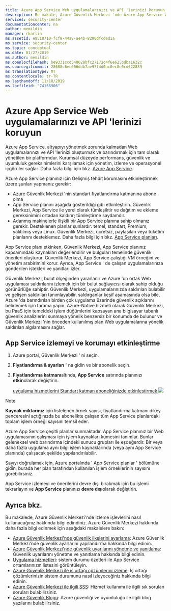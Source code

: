 ```yaml
---
title: Azure App Service Web uygulamalarınızı ve API 'lerinizi koruyun
description: Bu makale, Azure Güvenlik Merkezi 'nde Azure App Service Web uygulamalarınızı ve API 'lerinizi korumaya başlamanıza yardımcı olur.
services: security-center
documentationcenter: na
author: memildin
manager: rkarlin
ms.assetid: e8518710-fcf9-44a8-ae4b-8200dfcded1a
ms.service: security-center
ms.topic: conceptual
ms.date: 01/27/2019
ms.author: memildin
ms.openlocfilehash: be9331ccd548628bfc27172c4f6e625bdba1632c
ms.sourcegitcommit: 28688c6ec606ddb7ae97f4d0ac0ec8e0cd622889
ms.translationtype: MT
ms.contentlocale: tr-TR
ms.lasthandoff: 11/18/2019
ms.locfileid: "74158906"
---
```

# <a name="protect-your-azure-app-service-web-apps-and-apis"></a>Azure App Service Web uygulamalarınızı ve API 'lerinizi koruyun

Azure App Service, altyapıyı yönetmek zorunda kalmadan Web uygulamalarınızı ve API 'lerinizi oluşturmak ve barındırmak için tam olarak yönetilen bir platformdur. Kurumsal düzeyde performans, güvenlik ve uyumluluk gereksinimlerini karşılamak için yönetim, izleme ve operasyonel içgörüler sağlar. Daha fazla bilgi için bkz. [Azure App Service](https://azure.microsoft.com/services/app-service/).

Azure App Service planınız için Gelişmiş tehdit korumasını etkinleştirmek üzere şunları yapmanız gerekir:

* Azure Güvenlik Merkezi 'nin standart fiyatlandırma katmanına abone olma
* App Service planını aşağıda gösterildiği gibi etkinleştirin. Güvenlik Merkezi, App Service ile yerel olarak tümleşiktir ve dağıtım ve ekleme gereksinimini ortadan kaldırır; tümleştirme saydamdır.
* Adanmış makinelerle ilişkili bir App Service planına sahip olmanız gerekir. Desteklenen planlar şunlardır: temel, standart, Premium, yalıtılmış veya Linux. Güvenlik Merkezi, ücretsiz, paylaşılan veya tüketim planlarını desteklemez. Daha fazla bilgi için bkz. [App Service planları](https://azure.microsoft.com/pricing/details/app-service/plans/).

App Service planı etkinken, Güvenlik Merkezi, App Service planınız kapsamındaki kaynakları değerlendirir ve bulguları temelinde güvenlik önerileri oluşturur. Güvenlik Merkezi, App Service çalıştığı VM örneğini ve yönetim arabirimini korur. Ayrıca, App Service ' de çalışan uygulamalarınıza gönderilen istekleri ve yanıtları izler.

Güvenlik Merkezi, bulut ölçeğinden yararlanır ve Azure 'un ortak Web uygulaması saldırılarını izlemek için bir bulut sağlayıcısı olarak sahip olduğu görünürlüğe sahiptir. Güvenlik Merkezi, uygulamalarınızda saldırıları bulabilir ve gelişen saldırıları tanımlayabilir. saldırganlar keşif aşamasında olsa bile, Azure 'da barındırılan birden çok uygulama üzerinde güvenlik açıklarını belirlemek için tarama yapın. Azure-Native hizmeti olarak Güvenlik Merkezi, bu PaaS için temeldeki işlem düğümlerini kapsayan ana bilgisayar tabanlı güvenlik analizlerini sunmaya yönelik benzersiz bir konumda de bulunur ve Güvenlik Merkezi 'nin önceden kullanılmış olan Web uygulamalarına yönelik saldırıları algılamasını sağlar.


## <a name="enabling-monitoring-and-protection-of-app-service"></a>App Service izlemeyi ve korumayı etkinleştirme

1. Azure portal, Güvenlik Merkezi ' ni seçin.
2. **Fiyatlandırma & ayarları** ' na gidin ve bir abonelik seçin.
3. **Fiyatlandırma katmanı**altında, **App Service** satırında planınızı **etkin**olarak değiştirin.

    [uygulama hizmetlerini Standart katman aboneliğinizde etkinleştirmek ![](media/security-center-app-services/app-services-toggle.png)](media/security-center-app-services/app-services-toggle.png#lightbox)


>[!NOTE]
> **Kaynak miktarınız** için listelenen örnek sayısı, fiyatlandırma katmanı dikey penceresini açtığınızda bu abonelikte çalışan tüm App Service planlardaki toplam işlem örneği sayısını temsil eder.
>
> Azure App Service çeşitli planlar sunmaktadır. App Service planınız bir Web uygulamasının çalışması için işlem kaynakları kümesini tanımlar. Bunlar geleneksel web barındırma içindeki sunucu grupları ile eşdeğerdir. Bir veya daha fazla uygulama aynı bilgi işlem kaynaklarında (veya aynı App Service planında) çalışacak şekilde yapılandırılabilir.
>
>Sayıyı doğrulamak için, Azure portalında ' App Service planlar ' bölümüne gidin; burada her plan tarafından kullanılan işlem örneklerinin sayısını görebilirsiniz. 






App Service izlemeyi ve önerilerini devre dışı bırakmak için bu işlemi tekrarlayın ve **App Service** planınızı **devre dışı**olarak değiştirin.



## <a name="see-also"></a>Ayrıca bkz.
Bu makalede, Azure Güvenlik Merkezi'nde izleme işlevlerini nasıl kullanacağınız hakkında bilgi edindiniz. Azure Güvenlik Merkezi hakkında daha fazla bilgi edinmek için aşağıdaki makalelere bakın:

* [Azure Güvenlik Merkezi'nde güvenlik ilkelerini ayarlama](tutorial-security-policy.md): Azure Güvenlik Merkezi'nde güvenlik ayarlarını yapılandırma hakkında bilgi edinin.
* [Azure Güvenlik Merkezi'nde güvenlik uyarılarını yönetme ve yanıtlama](security-center-managing-and-responding-alerts.md): Güvenlik uyarılarını yönetme ve yanıtlama hakkında bilgi edinin.
* [Uygulama hizmetleri](security-center-virtual-machine-protection.md#app-services): sistem durumu özetleri ile App Service ortamlarınızın listesini görüntüleyin.
* [Azure Güvenlik Merkezi ile iş ortağı çözümlerini izleme](security-center-partner-solutions.md): İş ortağı çözümlerinizin sistem durumunu nasıl izleyeceğiniz hakkında bilgi edinin.
* [Azure Güvenlik Merkezi ile ilgili SSS](security-center-faq.md): Hizmet kullanımı ile ilgili sık sorulan soruları bulabilirsiniz.
* [Azure Güvenlik Blogu](https://blogs.msdn.com/b/azuresecurity/): Azure güvenliği ve uyumluluğu ile ilgili blog yazılarını bulabilirsiniz.
